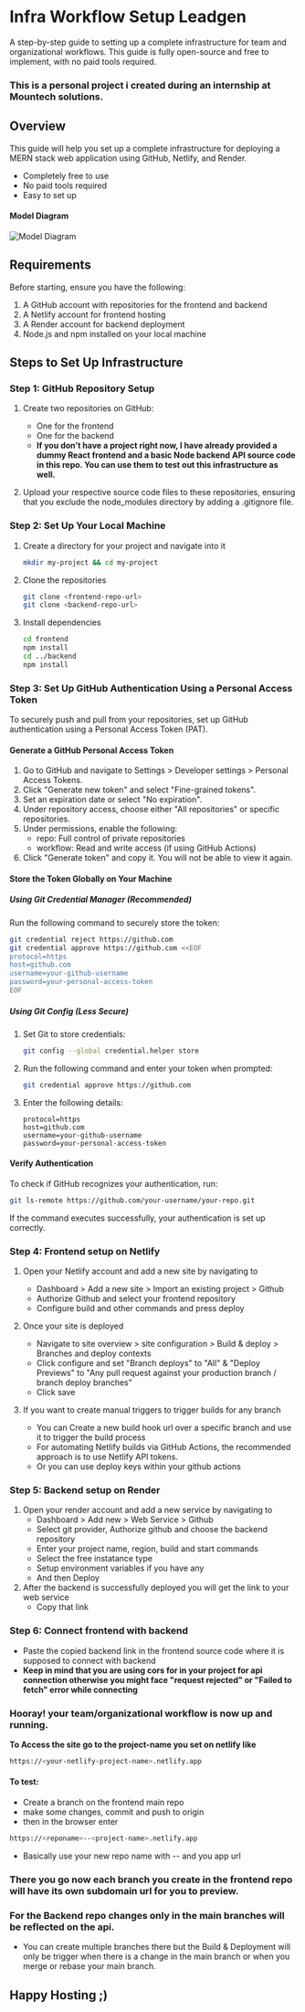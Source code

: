 # Infra Workflow Setup Leadgen 

A step-by-step guide to setting up a complete infrastructure for team and organizational workflows. This guide is fully open-source and free to implement, with no paid tools required. 

### This is a personal project i created during an internship at Mountech solutions.

## Overview  

This guide will help you set up a complete infrastructure for deploying a MERN stack web application using GitHub, Netlify, and Render.  

- Completely free to use  
- No paid tools required  
- Easy to set up  

#### Model Diagram
![Model Diagram](Model-Diagram.png)

## Requirements  

Before starting, ensure you have the following:  

1. A GitHub account with repositories for the frontend and backend  
2. A Netlify account for frontend hosting  
3. A Render account for backend deployment  
4. Node.js and npm installed on your local machine  

## Steps to Set Up Infrastructure  

### Step 1: GitHub Repository Setup  

1. Create two repositories on GitHub:  
   - One for the frontend  
   - One for the backend
   - **If you don’t have a project right now, I have already provided a dummy React frontend and a basic Node backend API source code in this repo. You can use them to test out this infrastructure as well.**

2. Upload your respective source code files to these repositories, ensuring that you exclude the node_modules directory by adding a .gitignore file.  

### Step 2: Set Up Your Local Machine  

1. Create a directory for your project and navigate into it  
   ```bash
   mkdir my-project && cd my-project
   ```

2. Clone the repositories  
   ```bash
   git clone <frontend-repo-url>
   git clone <backend-repo-url>
   ```

3. Install dependencies  
   ```bash
   cd frontend
   npm install
   cd ../backend
   npm install
   ```

### Step 3: Set Up GitHub Authentication Using a Personal Access Token  

To securely push and pull from your repositories, set up GitHub authentication using a Personal Access Token (PAT).  

#### Generate a GitHub Personal Access Token  

1. Go to GitHub and navigate to Settings > Developer settings > Personal Access Tokens.  
2. Click "Generate new token" and select "Fine-grained tokens".  
3. Set an expiration date or select "No expiration".  
4. Under repository access, choose either "All repositories" or specific repositories.  
5. Under permissions, enable the following:  
   - repo: Full control of private repositories  
   - workflow: Read and write access (if using GitHub Actions)  
6. Click "Generate token" and copy it. You will not be able to view it again.  

#### Store the Token Globally on Your Machine  

##### Using Git Credential Manager (Recommended)  

Run the following command to securely store the token:  

```bash
git credential reject https://github.com
git credential approve https://github.com <<EOF
protocol=https
host=github.com
username=your-github-username
password=your-personal-access-token
EOF
```

##### Using Git Config (Less Secure)  

1. Set Git to store credentials:  
   ```bash
   git config --global credential.helper store
   ```

2. Run the following command and enter your token when prompted:  
   ```bash
   git credential approve https://github.com
   ```

3. Enter the following details:  
   ```
   protocol=https
   host=github.com
   username=your-github-username
   password=your-personal-access-token
   ```

####  Verify Authentication  

To check if GitHub recognizes your authentication, run:  

```bash
git ls-remote https://github.com/your-username/your-repo.git
```

If the command executes successfully, your authentication is set up correctly.  


### Step 4: Frontend setup on Netlify
1. Open your Netlify account and add a new site by navigating to   
   - Dashboard > Add a new site > Import an existing project > Github 
   - Authorize Github and select your frontend repository
   - Configure build and other commands and press deploy
2. Once your site is deployed
   - Navigate to site overview > site configuration > Build & deploy > Branches and deploy contexts
   - Click configure and set "Branch deploys" to "All" & "Deploy Previews" to "Any pull request against your production branch / branch deploy branches"
   - Click save

3. If you want to create manual triggers to trigger builds for any branch
   - You can Create a new build hook url over a specific branch and use it to trigger the build process
   - For automating Netlify builds via GitHub Actions, the recommended approach is to use Netlify API tokens.
   - Or you can use deploy keys within your github actions 

  
### Step 5: Backend setup on Render
1. Open your render account and add a new service by navigating to   
   - Dashboard > Add new > Web Service > Github 
   - Select git provider, Authorize github and choose the backend repository 
   - Enter your project name, region, build and start commands
   - Select the free instatance type
   - Setup environment variables if you have any
   - And then Deploy
2. After the backend is successfully deployed you will get the link to your web service
   - Copy that link
  
### Step 6: Connect frontend with backend
   - Paste the copied backend link in the frontend source code where it is supposed to connect with backend
   - **Keep in mind that you are using cors for in your project for api connection otherwise you might face "request rejected" or "Failed to fetch" error while connecting**


### Hooray! your team/organizational workflow is now up and running.

**To Access the site go to the project-name you set on netlify like**
```bash
https://<your-netlify-project-name>.netlify.app
```

#### To test:
 - Create a branch on the frontend main repo
 - make some changes, commit and push to origin <repo-name>
 - then in the browser enter
```bash
https://<reponame>--<project-name>.netlify.app
```
 - Basically use your new repo name with -- and you app url

### There you go now each branch you create in the frontend repo will have its own subdomain url for you to preview.

### For the Backend repo changes only in the main branches will be reflected on the api.
- You can create multiple branches there but the Build & Deployment will only be trigger when there is a change in the main branch or when you merge or rebase your main branch.


## Happy Hosting ;)
